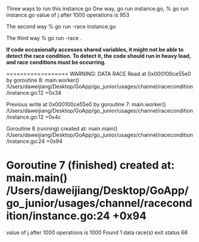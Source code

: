 Three ways to run this instance.go
One way, go run instance.go,
% go run instance.go
value of j after 1000 operations is  953

The second way
% go run -race instance.go

The third way
% go run -race .

**If code occasionally accesses shared variables, it might not be able to detect the race condition. 
To detect it, the code should run in heavy load, and race conditions must be occurring.**

==================
WARNING: DATA RACE
Read at 0x000100ce55e0 by goroutine 8:
main.worker()
/Users/daweijiang/Desktop/GoApp/go_junior/usages/channel/racecondition/instance.go:12 +0x34

Previous write at 0x000100ce55e0 by goroutine 7:
main.worker()
/Users/daweijiang/Desktop/GoApp/go_junior/usages/channel/racecondition/instance.go:12 +0x4c

Goroutine 8 (running) created at:
main.main()
/Users/daweijiang/Desktop/GoApp/go_junior/usages/channel/racecondition/instance.go:24 +0x94

Goroutine 7 (finished) created at:
main.main()
/Users/daweijiang/Desktop/GoApp/go_junior/usages/channel/racecondition/instance.go:24 +0x94
==================

value of j after 1000 operations is  1000
Found 1 data race(s)
exit status 66
